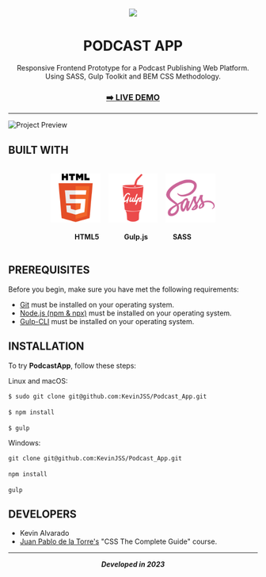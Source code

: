 <div align="center">
  <br/>

  <img src="https://user-images.githubusercontent.com/103754829/224525111-0c471fbc-16ce-46b4-9612-a2aeeb51f975.svg" width="400px" height="auto"/>

  <div>
    <h1>PODCAST APP</h1>
  </div>
</div>

<p align="center">Responsive Frontend Prototype for a Podcast Publishing Web Platform. Using SASS, Gulp Toolkit and BEM CSS Methodology.</p>

<div align="center">
  <h3><a href="https://podcastapp-kevjs.netlify.app/" target="_blank">➡️ LIVE DEMO</a></h3>
  <hr/>
</div>

<img src="https://user-images.githubusercontent.com/103754829/224525189-53ac17b0-2288-4582-991a-99b7c1d02a8c.png" alt="Project Preview"/>

## BUILT WITH
<br/>

<div align="center">
  <img src="https://raw.githubusercontent.com/devicons/devicon/master/icons/html5/html5-original-wordmark.svg" alt="html5" width="100" height="100"/>
  <span>&nbsp;&nbsp;</span>
  <img src="https://raw.githubusercontent.com/devicons/devicon/master/icons/gulp/gulp-plain.svg" alt="gulp" width="100" height="100"/>
  <span>&nbsp;&nbsp;</span>
  <img src="https://raw.githubusercontent.com/devicons/devicon/master/icons/sass/sass-original.svg" alt="sass" width="100" height="100"/>
</div>

<br/>

<div align="center">
    <strong>HTML5</strong>
            <strong>&nbsp;&nbsp;&nbsp;&nbsp;&nbsp;&nbsp;&nbsp;&nbsp;&nbsp;&nbsp;&nbsp;&nbsp;&nbsp;&nbsp;Gulp.js&nbsp;&nbsp;&nbsp;&nbsp;&nbsp;&nbsp;&nbsp;&nbsp;&nbsp;&nbsp;&nbsp;&nbsp;&nbsp;&nbsp;</strong>
    <strong>SASS</strong>
</div>

<br/>

## PREREQUISITES
Before you begin, make sure you have met the following requirements:
* <a href="https://git-scm.com/downloads" target="_blank">Git</a> must be installed on your operating system.
* <a href="https://nodejs.org/en/" target="_blank">Node.js (npm & npx)</a> must be installed on your operating system.
* <a href="https://gulpjs.com/docs/en/getting-started/quick-start/" target="_blank">Gulp-CLI</a> must be installed on your operating system.

## INSTALLATION
To try <strong>PodcastApp</strong>, follow these steps:

Linux and macOS:
```
$ sudo git clone git@github.com:KevinJSS/Podcast_App.git

$ npm install

$ gulp
```

Windows:
```
git clone git@github.com:KevinJSS/Podcast_App.git

npm install

gulp
```

## DEVELOPERS
* Kevin Alvarado
* <a href="https://github.com/codigoconjuan">Juan Pablo de la Torre's</a> "CSS The Complete Guide" course.

<hr/>

<div align="center">
  <strong><i>Developed in 2023</i></strong> 
</div>
